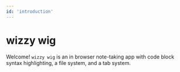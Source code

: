 ```yaml
---
id: 'introduction'
---
```


# wizzy wig
Welcome! 	`wizzy wig` is an in browser note-taking app with code block syntax highlighting, a file system, and a tab system. 